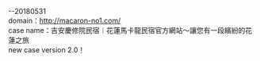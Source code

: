 --20180531<br>
domain：http://macaron-no1.com/<br>
case name：吉安慶修院民宿︱花蓮馬卡龍民宿官方網站～讓您有一段繽紛的花蓮之旅<br>
new case version 2.0！<br>
